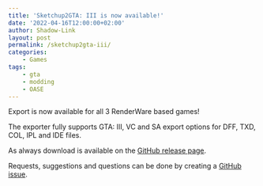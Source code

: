 ```yaml
---
title: 'Sketchup2GTA: III is now available!'
date: '2022-04-16T12:00:00+02:00'
author: Shadow-Link
layout: post
permalink: /sketchup2gta-iii/
categories:
    - Games
tags:
    - gta
    - modding
    - OASE
---
```


Export is now available for all 3 RenderWare based games! 

The exporter fully supports GTA: III, VC and SA export options for DFF, TXD, COL, IPL and IDE files.

As always download is available on the [GitHub release page](https://github.com/ShadwLink/Sketchup2GTA/releases/tag/v0.8.0).

Requests, suggestions and questions can be done by creating a [GitHub issue](https://github.com/ShadwLink/Sketchup2GTA/issues).